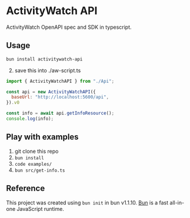 # ActivityWatch API

ActivityWatch OpenAPI spec and SDK in typescript.

## Usage

```bash
bun install activitywatch-api
```

2. save this into ./aw-script.ts

```js
import { ActivityWatchAPI } from "./Api";

const api = new ActivityWatchAPI({
  baseUrl: "http://localhost:5600/api",
}).v0

const info = await api.getInfoResource();
console.log(info);

```

## Play with examples

1. git clone this repo
2. `bun install`
3. `code examples/`
4. `bun src/get-info.ts`

## Reference
This project was created using `bun init` in bun v1.1.10. [Bun](https://bun.sh) is a fast all-in-one JavaScript runtime.
